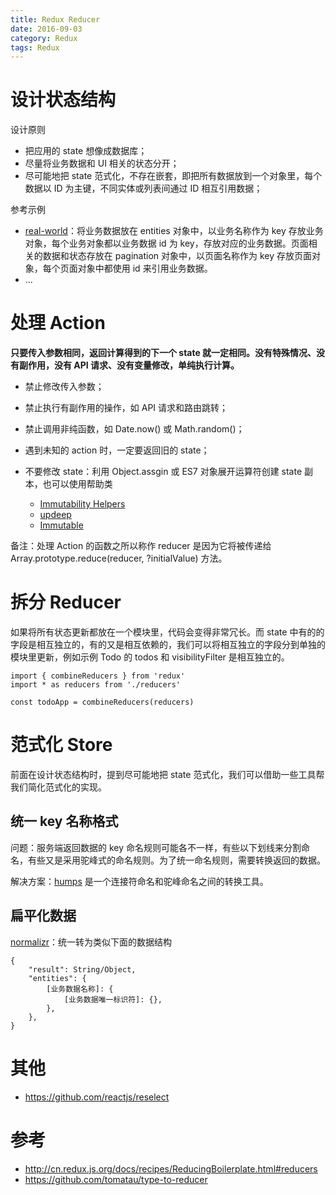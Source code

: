 ```yaml
---
title: Redux Reducer
date: 2016-09-03
category: Redux
tags: Redux
---
```


# 设计状态结构
设计原则

- 把应用的 state 想像成数据库；
- 尽量将业务数据和 UI 相关的状态分开；
- 尽可能地把 state 范式化，不存在嵌套，即把所有数据放到一个对象里，每个数据以 ID 为主键，不同实体或列表间通过 ID 相互引用数据；

参考示例

- [real-world](https://github.com/reactjs/redux/tree/master/examples/real-world)：将业务数据放在 entities 对象中，以业务名称作为 key 存放业务对象，每个业务对象都以业务数据 id 为 key，存放对应的业务数据。页面相关的数据和状态存放在 pagination 对象中，以页面名称作为 key 存放页面对象，每个页面对象中都使用 id 来引用业务数据。
- ...

# 处理 Action

**只要传入参数相同，返回计算得到的下一个 state 就一定相同。没有特殊情况、没有副作用，没有 API 请求、没有变量修改，单纯执行计算。**

- 禁止修改传入参数；
- 禁止执行有副作用的操作，如 API 请求和路由跳转；
- 禁止调用非纯函数，如 Date.now() 或 Math.random()；
- 遇到未知的 action 时，一定要返回旧的 state；
- 不要修改 state：利用 Object.assgin 或 ES7 对象展开运算符创建 state 副本，也可以使用帮助类

    - [Immutability Helpers](https://facebook.github.io/react/docs/update.html)
    - [updeep](https://github.com/substantial/updeep)
    - [Immutable](http://facebook.github.io/immutable-js/)

备注：处理 Action 的函数之所以称作 reducer 是因为它将被传递给 Array.prototype.reduce(reducer, ?initialValue) 方法。

# 拆分 Reducer
如果将所有状态更新都放在一个模块里，代码会变得非常冗长。而 state 中有的的字段是相互独立的，有的又是相互依赖的，我们可以将相互独立的字段分到单独的模块里更新，例如示例 Todo 的 todos 和 visibilityFilter 是相互独立的。

```
import { combineReducers } from 'redux'
import * as reducers from './reducers'

const todoApp = combineReducers(reducers)
```

# 范式化 Store
前面在设计状态结构时，提到尽可能地把 state 范式化，我们可以借助一些工具帮我们简化范式化的实现。

## 统一 key 名称格式

问题：服务端返回数据的 key 命名规则可能各不一样，有些以下划线来分割命名，有些又是采用驼峰式的命名规则。为了统一命名规则，需要转换返回的数据。

解决方案：[humps](https://github.com/domchristie/humps) 是一个连接符命名和驼峰命名之间的转换工具。

## 扁平化数据

[normalizr](https://github.com/paularmstrong/normalizr)：统一转为类似下面的数据结构

```
{
    "result": String/Object,
    "entities": {
        [业务数据名称]: {
            [业务数据唯一标识符]: {},
        },
    },
}
```

# 其他
- https://github.com/reactjs/reselect

# 参考
- http://cn.redux.js.org/docs/recipes/ReducingBoilerplate.html#reducers
- https://github.com/tomatau/type-to-reducer
